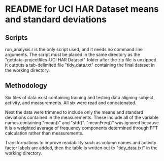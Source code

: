 # README for UCI HAR Dataset means and standard deviations

## Scripts
run_analysis.r is the only script used, and it needs no command line arguments. The script must be placed in the same directory as the "getdata-projectfiles-UCI HAR Dataset" folder after the zip file is unzipped. It outputs a tab-delimited file "tidy_data.txt" containing the final dataset in the working directory.

## Methodology
Six files of data exist containing training and testing data aligning subject, activity, and measurements. All six were read and concatenated.

Next the data were trimmed to include only the means and standard deviations contained in the measurements. These include all of the variable names containing "mean()" and "std()". "meanFreq()" was ignored because it is a weighted average of frequency components determined through FFT calculation rather than measurements.

Transformations to improve readability such as column names and activity factor labels are added, then the table is written out to "tidy_data.txt" in the working directory.